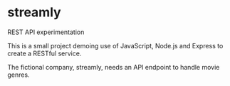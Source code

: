 # streamly
REST API experimentation

This is a small project demoing use of JavaScript, Node.js and Express to create a RESTful service.

The fictional company, streamly, needs an API endpoint to handle movie genres.
